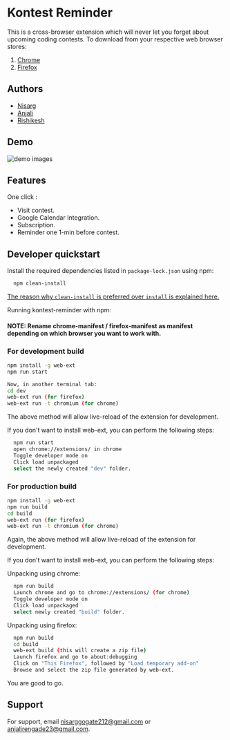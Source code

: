 # Kontest Reminder

This is a cross-browser extension which will never let you forget about upcoming coding contests.
To download from your respective web browser stores:

1. [Chrome](https://chrome.google.com/webstore/detail/kontest-reminder/imdlnagpdjhelkapllclmdogjobpoihg?hl=en)
2. [Firefox](https://addons.mozilla.org/en-US/firefox/addon/kontest-reminder/)

## Authors

- [Nisarg](https://github.com/nisarg0)
- [Anjali](https://github.com/anju218)
- [Rishikesh](https://github.com/rishi255)

## Demo

![demo images](https://user-images.githubusercontent.com/60577767/122977158-af159a00-d3b2-11eb-8f82-720516945a20.gif)

## Features

One click :

- Visit contest.
- Google Calendar Integration.
- Subscription.
- Reminder one 1-min before contest.

## Developer quickstart

Install the required dependencies listed in `package-lock.json` using npm:

```bash
  npm clean-install
```

[The reason why `clean-install` is preferred over `install` is explained here.](https://semaphoreci.com/blog/reproducible-node-builds-with-npm-ci)

Running kontest-reminder with npm:

#### NOTE: Rename chrome-manifest / firefox-manifest as manifest depending on which browser you want to work with.

### For development build

```bash
npm install -g web-ext
npm run start

Now, in another terminal tab:
cd dev
web-ext run (for firefox)
web-ext run -t chromium (for chrome)
```

The above method will allow live-reload of the extension for development.

If you don't want to install web-ext, you can perform the following steps:

```bash
  npm run start
  open chrome://extensions/ in chrome
  Toggle developer mode on
  Click load unpackaged
  select the newly created "dev" folder.
```

### For production build

```bash
npm install -g web-ext
npm run build
cd build
web-ext run (for firefox)
web-ext run -t chromium (for chrome)
```

Again, the above method will allow live-reload of the extension for development.

If you don't want to install web-ext, you can perform the following steps:

Unpacking using chrome:

```bash
  npm run build
  Launch chrome and go to chrome://extensions/ (for chrome)
  Toggle developer mode on
  Click load unpackaged
  select newly created "build" folder.
```

Unpacking using firefox:

```bash
  npm run build
  cd build
  web-ext build (this will create a zip file)
  Launch firefox and go to about:debugging
  Click on "This Firefox", followed by "Load temporary add-on"
  Browse and select the zip file generated by web-ext.
```

You are good to go.

## Support

For support, email nisarggogate212@gmail.com or anjalirengade23@gmail.com.
